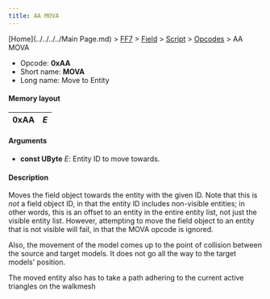 ```yaml
---
title: AA MOVA
---
```


[Home](../../../../Main Page.md) > [FF7](../../../../FF7.md) > [Field](../../../Field.md) > [Script](../../Script.md) > [Opcodes](../Opcodes.md) > AA MOVA

-   Opcode: **0xAA**
-   Short name: **MOVA**
-   Long name: Move to Entity

#### Memory layout

| 0xAA | *E* |
|------|-----|

#### Arguments

-   **const UByte** *E*: Entity ID to move towards.

#### Description

Moves the field object towards the entity with the given ID. Note that this is *not* a field object ID, in that the entity ID includes non-visible entities; in other words, this is an offset to an entity in the entire entity list, not just the visible entity list. However, attempting to move the field object to an entity that is not visible will fail, in that the MOVA opcode is ignored.

Also, the movement of the model comes up to the point of collision between the source and target models. It does not go all the way to the target models' position.

The moved entity also has to take a path adhering to the current active triangles on the walkmesh
